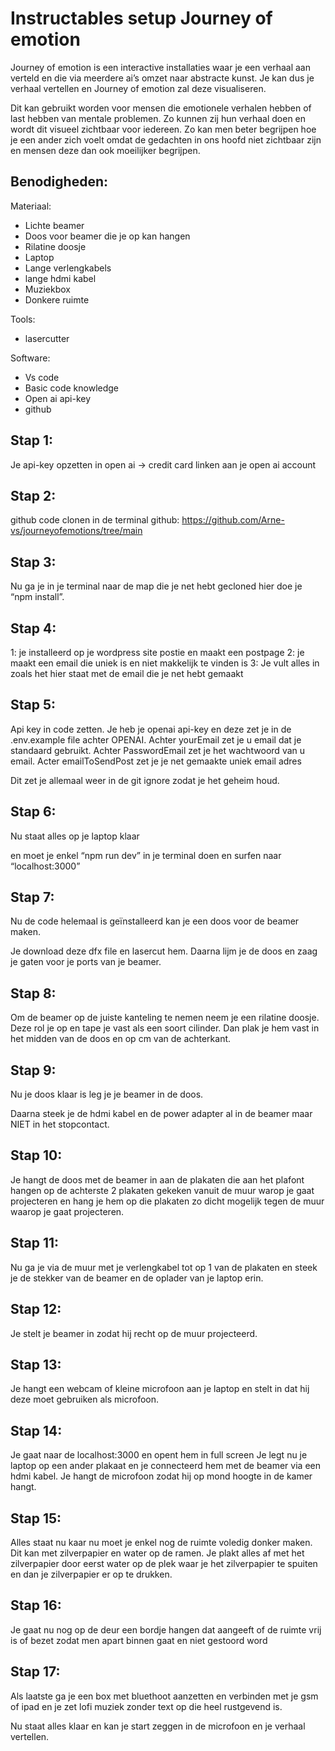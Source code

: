 # Instructables setup Journey of emotion

Journey of emotion is een interactive installaties waar je een verhaal aan verteld en die via meerdere ai’s omzet naar abstracte kunst. Je kan dus je verhaal vertellen en Journey of emotion zal deze visualiseren.

Dit kan gebruikt worden voor mensen die emotionele verhalen hebben of last hebben van mentale problemen. Zo kunnen zij hun verhaal doen en wordt dit visueel zichtbaar voor iedereen. Zo kan men beter begrijpen hoe je een ander zich voelt omdat de gedachten in ons hoofd niet zichtbaar zijn en mensen deze dan ook moeilijker begrijpen.

## Benodigheden:

Materiaal:

- Lichte beamer
- Doos voor beamer die je op kan hangen
- Rilatine doosje
- Laptop
- Lange verlengkabels
- lange hdmi kabel
- Muziekbox
- Donkere ruimte

Tools:

- lasercutter

Software:

- Vs code
- Basic code knowledge
- Open ai api-key
- github

## Stap 1:

Je api-key opzetten in open ai -> credit card linken aan je open ai account

## Stap 2:

github code clonen in de terminal
github: https://github.com/Arne-vs/journeyofemotions/tree/main

## Stap 3:

Nu ga je in je terminal naar de map die je net hebt gecloned hier doe je “npm install”.

## Stap 4:

1: je installeerd op je wordpress site postie en maakt een postpage
2: je maakt een email die uniek is en niet makkelijk te vinden is
3: Je vult alles in zoals het hier staat met de email die je net hebt gemaakt

## Stap 5:

Api key in code zetten.
Je heb je openai api-key en deze zet je in de .env.example file achter OPENAI.
Achter yourEmail zet je u email dat je standaard gebruikt.
Achter PasswordEmail zet je het wachtwoord van u email.
Acter emailToSendPost zet je je net gemaakte uniek email adres

Dit zet je allemaal weer in de git ignore zodat je het geheim houd.

## Stap 6:

Nu staat alles op je laptop klaar

en moet je enkel “npm run dev” in je terminal doen en surfen naar “localhost:3000”

## Stap 7:

Nu de code helemaal is geïnstalleerd kan je een doos voor de beamer maken.

Je download deze dfx file en lasercut hem.
Daarna lijm je de doos en zaag je gaten voor je ports van je beamer.

## Stap 8:

Om de beamer op de juiste kanteling te nemen neem je een rilatine doosje.
Deze rol je op en tape je vast als een soort cilinder.
Dan plak je hem vast in het midden van de doos en op cm van de achterkant.

## Stap 9:

Nu je doos klaar is leg je je beamer in de doos.

Daarna steek je de hdmi kabel en de power adapter al in de beamer maar NIET in het stopcontact.

## Stap 10:

Je hangt de doos met de beamer in aan de plakaten die aan het plafont hangen op de achterste 2 plakaten gekeken vanuit de muur warop je gaat projecteren en hang je hem op die plakaten zo dicht mogelijk tegen de muur waarop je gaat projecteren.

## Stap 11:

Nu ga je via de muur met je verlengkabel tot op 1 van de plakaten en steek je de stekker van de beamer en de oplader van je laptop erin.

## Stap 12:

Je stelt je beamer in zodat hij recht op de muur projecteerd.

## Stap 13:

Je hangt een webcam of kleine microfoon aan je laptop en stelt in dat hij deze moet gebruiken als microfoon.

## Stap 14:

Je gaat naar de localhost:3000 en opent hem in full screen
Je legt nu je laptop op een ander plakaat en je connecteerd hem met de beamer via een hdmi kabel.
Je hangt de microfoon zodat hij op mond hoogte in de kamer hangt.

## Stap 15:

Alles staat nu kaar nu moet je enkel nog de ruimte voledig donker maken.
Dit kan met zilverpapier en water op de ramen. Je plakt alles af met het zilverpapier door eerst water op de plek waar je het zilverpapier te spuiten en dan je zilverpapier er op te drukken.

## Stap 16:

Je gaat nu nog op de deur een bordje hangen dat aangeeft of de ruimte vrij is of bezet zodat men apart binnen gaat en niet gestoord word

## Stap 17:

Als laatste ga je een box met bluethoot aanzetten en verbinden met je gsm of ipad en je zet lofi muziek zonder text op die heel rustgevend is.

Nu staat alles klaar en kan je start zeggen in de microfoon en je verhaal vertellen.
